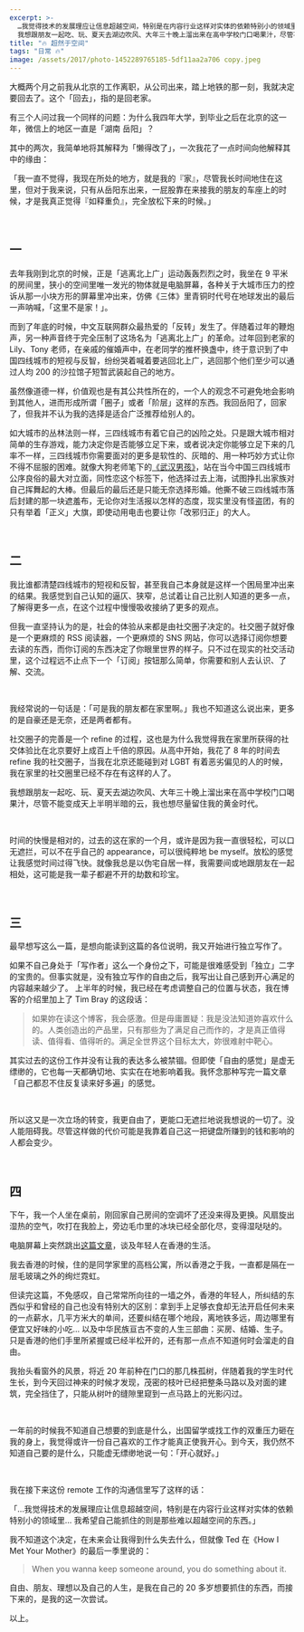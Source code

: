 ```yaml
---
excerpt: >-
  …我觉得技术的发展理应让信息超越空间，特别是在内容行业这样对实体的依赖特别小的领域里… 我希望自己能抓住的则是那些难以超越空间的东西。<br>
  我想跟朋友一起吃、玩、夏天去湖边吹风、大年三十晚上溜出来在高中学校门口喝果汁，尽管不能变成天上半明半暗的云，我也想尽量留住我的黄金时代。
title: "🔥 超然于空间"
tags: "日常 🔥"
image: /assets/2017/photo-1452289765185-5df11aa2a706 copy.jpeg
---
```


大概两个月之前我从北京的工作离职，从公司出来，踏上地铁的那一刻，我就决定要回去了。这个「回去」，指的是回老家。

有三个人问过我一个同样的问题：为什么我四年大学，到毕业之后在北京的这一年，微信上的地区一直是「湖南 岳阳」？

其中的两次，我简单地将其解释为「懒得改了」，一次我花了一点时间向他解释其中的缘由：

「我一直不觉得，我现在所处的地方，就是我的『家』，尽管我长时间地住在这里，但对于我来说，只有从岳阳东出来，一屁股靠在来接我的朋友的车座上的时候，才是我真正觉得『如释重负』，完全放松下来的时候。」

<br>

## 一
去年我刚到北京的时候，正是「逃离北上广」运动轰轰烈烈之时，我坐在 9 平米的房间里，狭小的空间里唯一发光的物体就是电脑屏幕，各种关于大城市压力的控诉从那一小块方形的屏幕里冲出来，仿佛《三体》里青铜时代号在地球发出的最后一声呐喊，「这里不是家！」。

而到了年底的时候，中文互联网群众最热爱的「反转」发生了。伴随着过年的鞭炮声，另一种声音终于完全压制了这场名为「逃离北上广」的革命。过年回到老家的 Lily、Tony 老师，在亲戚的催婚声中，在老同学的推杯换盏中，终于意识到了中国四线城市的短视与反智，纷纷哭着喊着要逃回北上广，逃回那个他们至少可以通过人均 200 的沙拉馆子短暂武装起自己的地方。

虽然像道德一样，价值观也是有其公共性所在的，一个人的观念不可避免地会影响到其他人，进而形成所谓「圈子」或者「阶层」这样的东西。我回岳阳了，回家了，但我并不认为我的选择是适合广泛推荐给别人的。

如大城市的丛林法则一样，三四线城市有着它自己的凶险之处。只是跟大城市相对简单的生存游戏，能力决定你是否能够立足下来，或者说决定你能够立足下来的几率不一样，三四线城市你需要面对的更多是软性的、灰暗的、用一种巧妙方式让你不得不屈服的困难。就像大狗老师笔下的[《武汉男孩》](http://www.g-cores.com/articles/25846)，站在当今中国三四线城市公序良俗的最大对立面，同性恋这个标签下，他选择过去上海，试图挣扎出家族对自己挥舞起的大棒。但最后的最后还是只能无奈选择形婚。他撕不破三四线城市落后封建的那一块遮羞布，无论你对生活报以怎样的态度，现实里没有怪盗团，有的只有举着「正义」大旗，即使动用电击也要让你「改邪归正」的大人。

<br>

## 二
我比谁都清楚四线城市的短视和反智，甚至我自己本身就是这样一个困局里冲出来的结果。我感觉到自己认知的逼仄、狭窄，总试着让自己比别人知道的更多一点，了解得更多一点，在这个过程中慢慢吸收接纳了更多的观点。

但我一直坚持认为的是，社会的体验从来都是由社交圈子决定的。社交圈子就好像是一个更麻烦的 RSS 阅读器，一个更麻烦的 SNS 网站，你可以选择订阅你想要去读的东西，而你订阅的东西决定了你眼里世界的样子。只不过在现实的社交活动里，这个过程远不止点下一个「订阅」按钮那么简单，你需要和别人去认识、了解、交流。

<br>

我经常说的一句话是：「可是我的朋友都在家里啊。」我也不知道这么说出来，更多的是自豪还是无奈，还是两者都有。

社交圈子的完善是一个 refine 的过程，这也是为什么我觉得我在家里所获得的社交体验比在北京要好上成百上千倍的原因。从高中开始，我花了 8 年的时间去 refine 我的社交圈子，当我在北京还能碰到对 LGBT 有着恶劣偏见的人的时候，我在家里的社交圈里已经不存在有这样的人了。

我想跟朋友一起吃、玩、夏天去湖边吹风、大年三十晚上溜出来在高中学校门口喝果汁，尽管不能变成天上半明半暗的云，我也想尽量留住我的黄金时代。

<br>

时间的快慢是相对的，过去的这在家的一个月，或许是因为我一直很轻松，可以口无遮拦，可以不在乎自己的 appearance，可以很纯粹地 be myself。放松的感觉让我感觉时间过得飞快。就像我总是以伪宅自居一样，我需要间或地跟朋友在一起相处，这可能是我一辈子都避不开的劫数和珍宝。

<br>

## 三
最早想写这么一篇，是想向能读到这篇的各位说明，我又开始进行独立写作了。

如果不自己身处于「写作者」这么一个身份之下，可能是很难感受到「独立」二字的宝贵的。但事实就是，没有独立写作的自由之后，我写出让自己感到开心满足的内容越来越少了。 上半年的时候，我已经在考虑调整自己的位置与状态，我在博客的介绍里加上了 Tim Bray 的这段话：

> 如果妳在读这个博客，我会感激。但是毋庸置疑：我是没法知道妳喜欢什么的。人类创造出的产品里，只有那些为了满足自己而作的，才是真正值得读、值得看、值得听的。满足全世界这个目标太大，妳很难射中靶心。 

其实过去的这份工作并没有让我的表达多么被禁锢。但即使「自由的感觉」是虚无缥缈的，它也每一天都确切地、实实在在地影响着我。我怀念那种写完一篇文章「自己都忍不住反复读来好多遍」的感觉。

<br>

所以这又是一次立场的转变，我更自由了，更能口无遮拦地说我想说的一切了。没人能阻碍我。尽管这样做的代价可能是我靠着自己这一把键盘所赚到的钱和影响的人都会变少。

<br>

## 四
下午，我一个人坐在桌前，刚回家自己房间的空调坏了还没来得及更换。风扇旋出湿热的空气，吹打在我脸上，旁边毛巾里的冰块已经全部化尽，变得湿哒哒的。

电脑屏幕上突然跳出[这篇文章](https://link.zhihu.com/?target=https%3A//theinitium.com/article/20170709-opinion-alisonyang-hongkong)，谈及年轻人在香港的生活。

我去香港的时候，住的是同学家里的高档公寓，所以香港之于我，一直都是隔在一层毛玻璃之外的绚烂霓虹。

但读完这篇，不免感叹，自己常常所向往的一墙之外，香港的年轻人，所纠结的东西似乎和曾经的自己也没有特别大的区别：拿到手上足够衣食却无法开启任何未来的一点薪水，几平方米大的单间，还要纠结在哪个地段，离地铁多远，周边哪里有便宜又好味的小吃… 以及中华民族亘古不变的人生三部曲：买房、结婚、生子。只是香港的他们手里所紧握或已经半松开的，还有那一点点不知道何时会溜走的自由。

我抬头看窗外的风景，将近 20 年前种在门口的那几株孤树，伴随着我的学生时代生长，到今天回过神来的时候才发现，茂密的枝叶已经把整条马路以及对面的建筑，完全挡住了，只能从树叶的缝隙里窥到一点马路上的光影闪过。

<br>

一年前的时候我不知道自己想要的到底是什么，出国留学或找工作的双重压力砸在我的身上，我觉得或许一份自己喜欢的工作才能真正使我开心。到今天，我仍然不知道自己要的是什么，只能虚无缥缈地说一句：「开心就好。」

<br>

我在接下来这份 remote 工作的沟通信里写了这样的话：

「…我觉得技术的发展理应让信息超越空间，特别是在内容行业这样对实体的依赖特别小的领域里… 我希望自己能抓住的则是那些难以超越空间的东西。」

我不知道这个决定，在未来会让我得到什么失去什么，但就像 Ted 在《How I Met Your Mother》的最后一季里说的：

> When you wanna keep someone around, you do something about it.

自由、朋友、理想以及自己的人生，是我在自己的 20 多岁想要抓住的东西，而接下来的，是我的这一次尝试。

以上。
